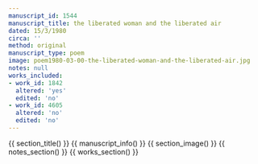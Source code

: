 ```yaml
---
manuscript_id: 1544
manuscript_title: the liberated woman and the liberated air
dated: 15/3/1980
circa: ''
method: original
manuscript_type: poem
image: poem1980-03-00-the-liberated-woman-and-the-liberated-air.jpg
notes: null
works_included:
- work_id: 1842
  altered: 'yes'
  edited: 'no'
- work_id: 4605
  altered: 'no'
  edited: 'no'
---
```


{{ section_title() }}
{{ manuscript_info() }}
{{ section_image() }}
{{ notes_section() }}
{{ works_section() }}

